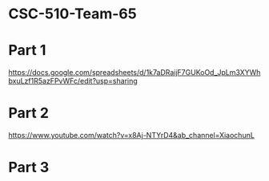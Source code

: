 # CSC-510-Team-65

# Part 1
https://docs.google.com/spreadsheets/d/1k7aDRaijF7GUKoOd_JpLm3XYWhbxuLzf1R5azFPvWFc/edit?usp=sharing
# Part 2
https://www.youtube.com/watch?v=x8Aj-NTYrD4&ab_channel=XiaochunL
# Part 3

